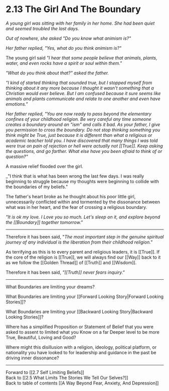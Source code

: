 # 2.13 The Girl And The  Boundary

_A young girl was sitting with her family in her home. She had been quiet and seemed troubled the last days._ 

_Out of nowhere, she asked "Do you know what animism is?"_

_Her father replied, "Yes, what do you think animism is?"_

The young girl said _"I hear that some people believe that animals, plants, water, and even rocks have a spirit or soul within them."_  

_"What do you think about that?" asked the father._ 

_"I kind of started thinking that sounded true, but I stopped myself from thinking about it any more because I thought it wasn't something that a Christian would ever believe. But I am confused because it sure seems like animals and plants communicate and relate to one another and even have emotions."_  

_Her father replied, "You are now ready to pass beyond the elementary confines of your childhood religion. Be very careful any time someone creates a boundary around an "ism" and calls it bad. As your father, I give you permission to cross the boundary. Do not stop thinking something you think might be True, just because it is different than what a religious or academic teacher told you. I have discovered that many things I was told were true on pain of rejection or hell were actually not [[True]]. Keep asking the questions, and go farther. What else have you been afraid to think of or question?"_  

A massive relief flooded over the girl. 

_"I think that is what has been wrong the last few days. I was really beginning to struggle because my thoughts were beginning to collide with the boundaries of my beliefs."  

The father's heart broke as he thought about his poor little girl, unnecessarily conflicted within and tormented by the dissonance between what was in her heart, and the fear of crossing a religious boundary. 

_"It is ok my love. I Love you so much. Let's sleep on it, and explore beyond the [[Boundary]] together tomorrow."_
___

Therefore it has been said, "_The most important step in the genuine spiritual journey of any individual is the liberation from their childhood religion."_  

As terrifying as this is to every parent and religious leaders, it is [[True]]. If the core of the religion is [[True]], we will always find our [[Way]] back to it as we follow the [[Golden Thread]] of [[Truth]] and [[Wisdom]].  

Therefore it has been said, _"[[Truth]] never fears inquiry."_ 
___

What Boundaries are limiting your dreams?

What Boundaries are limiting your [[Forward Looking Story|Forward Looking Stories]]? 

What Boundaries are limiting your [[Backward Looking Story|Backward Looking Stories]]? 

Where has a simplified Proposition or Statement of Belief that you were asked to assent to limited what you Know on a far Deeper level to be more True, Beautiful, Loving and Good? 

Where might this disillusion with a religion, ideology, political platform, or nationality you have looked to for leadership and guidance in the past be driving inner dissonance? 

___

Forward to [[2.7 Self Limiting Beliefs]]            
Back to [[2.5 What Limits The Stories We Tell Our Selves?]]        
Back to table of contents [[A Way Beyond Fear, Anxiety, And Depression]]    
